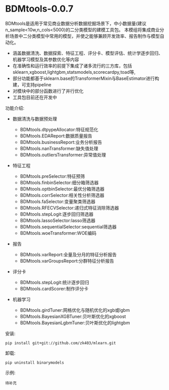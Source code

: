 # BDMtools-0.0.7

BDMtools是适用于常见商业数据分析数据挖掘场景下，中小数据量(建议n_sample<10w,n_cols<5000)的二分类模型的建模工具包。
本模组将集成商业分析场景中二分类模型中常用的模型，并使之能够兼顾开发效率、报告制作与模型自动化。

+ 涵盖数据清洗、数据探索、特征工程、评分卡、模型评估、统计学逐步回归、机器学习模型及其参数优化等内容
+ 在准确性和运行效率的前提下集成了诸多流行的三方库，包括sklearn,xgboost,lightgbm,statsmodels,scorecardpy,toad等,
+ 部分功能都基于sklearn.base的TransformerMixin与BaseEstimator进行构建，可支持pipeline
+ 对模块中的部分函数进行了并行优化
+ 工具包目前还在开发中

功能介绍:

+ 数据清洗与数据预处理

    - BDMtools.dtpypeAllocator:特征规范化
    - BDMtools.EDAReport:数据质量报告
    - BDMtools.businessReport:业务分析报告
    - BDMtools.nanTransformer:缺失值处理
    - BDMtools.outliersTransformer:异常值处理

+ 特征工程
    - BDMtools.preSelector:特征预筛
    - BDMtools.finbinSelector:细分箱筛选器
    - BDMtools.optbinSelector:最优分箱筛选器
    - BDMtools.corrSelector:相关性分析筛选器
    - BDMtools.faSelector:变量聚类筛选器
    - BDMtools.RFECVSelector:递归式特征消除筛选器
    - BDMtools.stepLogit:逐步回归筛选器
    - BDMtools.lassoSelector:lasso筛选器
    - BDMtools.sequentialSelector:sequential筛选器
    - BDMtools.woeTransformer:WOE编码
    
+ 报告
    - BDMtools.varReport:全量及分月的特征分析报告
    - BDMtools.varGroupsReport:分群特征分析报告

+ 评分卡
    - BDMtools.stepLogit:统计逐步回归
    - BDMtools.cardScorer:制作评分卡

+ 机器学习
    - BDMtools.girdTuner:网格优化与随机优化的xgb或lgbm
    - BDMtools.BayesianXGBTuner:贝叶斯优化的xgboost
    - BDMtools.BayesianLgbmTuner:贝叶斯优化的lightgbm

安装: 

```
pip install git+git://github.com/zk403/mlearn.git
```

卸载: 

```
pip uninstall binarymodels
```

示例:

```
待补充
```





